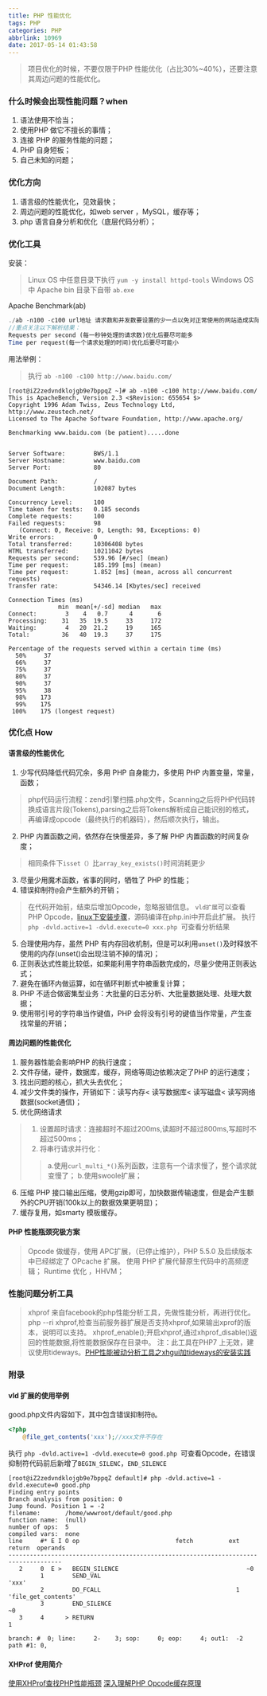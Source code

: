 ```yaml
---
title: PHP 性能优化
tags: PHP
categories: PHP
abbrlink: 10969
date: 2017-05-14 01:43:58
---
```


> 项目优化的时候，不要仅限于PHP 性能优化（占比30%~40%），还要注意其周边问题的性能优化。


### 什么时候会出现性能问题？when
1. 语法使用不恰当；
2. 使用PHP 做它不擅长的事情；
3. 连接 PHP 的服务性能的问题；
4. PHP 自身短板；
5. 自己未知的问题；

### 优化方向
1. 语言级的性能优化，见效最快；
2. 周边问题的性能优化，如web server ，MySQL，缓存等；
3. php 语言自身分析和优化（底层代码分析）；

### 优化工具 
安装：
> Linux OS 中任意目录下执行 `yum -y install httpd-tools`
> Windows OS 中 Apache bin 目录下自带 `ab.exe`

Apache Benchmark(ab) 
```php
./ab -n100 -c100 url地址 请求数和并发数要设置的少一点以免对正常使用的网站造成实际的影响
//重点关注以下解析结果：
Requests per second (每一秒钟处理的请求数)优化后要尽可能多
Time per request(每一个请求处理的时间)优化后要尽可能小

```
用法举例：
> 执行 `ab -n100 -c100 http://www.baidu.com/`

```
[root@iZ2zedvndklojgb9e7bppqZ ~]# ab -n100 -c100 http://www.baidu.com/
This is ApacheBench, Version 2.3 <$Revision: 655654 $>
Copyright 1996 Adam Twiss, Zeus Technology Ltd, http://www.zeustech.net/
Licensed to The Apache Software Foundation, http://www.apache.org/

Benchmarking www.baidu.com (be patient).....done


Server Software:        BWS/1.1
Server Hostname:        www.baidu.com
Server Port:            80

Document Path:          /
Document Length:        102087 bytes

Concurrency Level:      100
Time taken for tests:   0.185 seconds
Complete requests:      100
Failed requests:        98
   (Connect: 0, Receive: 0, Length: 98, Exceptions: 0)
Write errors:           0
Total transferred:      10306408 bytes
HTML transferred:       10211042 bytes
Requests per second:    539.96 [#/sec] (mean)
Time per request:       185.199 [ms] (mean)
Time per request:       1.852 [ms] (mean, across all concurrent requests)
Transfer rate:          54346.14 [Kbytes/sec] received

Connection Times (ms)
              min  mean[+/-sd] median   max
Connect:        3    4   0.7      4       6
Processing:    31   35  19.5     33     172
Waiting:        4   20  21.2     19     165
Total:         36   40  19.3     37     175

Percentage of the requests served within a certain time (ms)
  50%     37
  66%     37
  75%     37
  80%     37
  90%     37
  95%     38
  98%    173
  99%    175
 100%    175 (longest request)
```

### 优化点 How
#### 语言级的性能优化
1. 少写代码降低代码冗余，多用 PHP 自身能力，多使用 PHP 内置变量，常量，函数；
> php代码运行流程：zend引擎扫描.php文件，Scanning之后将PHP代码转换成语言片段(Tokens),parsing之后将Tokens解析成自己能识别的格式，再编译成opcode（最终执行的机器码），然后顺次执行，输出。

2. PHP 内置函数之间，依然存在快慢差异，多了解 PHP 内置函数的时间复杂度；
> 相同条件下`isset（）`比`array_key_exists()`时间消耗更少

3. 尽量少用魔术函数，省事的同时，牺牲了 PHP 的性能；
4. 错误抑制符`@`会产生额外的开销；
> 在代码开始前，结束后增加Opcode，忽略报错信息。
> `vld扩展`可以查看PHP Opcode，[linux下安装步骤](http://blog.csdn.net/21aspnet/article/details/7002644)，源码编译在php.ini中开启此扩展。
> 执行 `php -dvld.active=1 -dvld.execute=0 xxx.php `可查看分析结果

5. 合理使用内存，虽然 PHP 有内存回收机制，但是可以利用`unset()`及时释放不使用的内存(unset()会出现注销不掉的情况)；
6. 正则表达式性能比较低，如果能利用字符串函数完成的，尽量少使用正则表达式；
7. 避免在循环内做运算，如在循环判断式中被重复计算；
8. PHP 不适合做密集型业务：大批量的日志分析、大批量数据处理、处理大数据；
9. 使用带引号的字符串当作键值，PHP 会将没有引号的键值当作常量，产生查找常量的开销；

#### 周边问题的性能优化
1. 服务器性能会影响PHP 的执行速度；
2. 文件存储，硬件，数据库，缓存，网络等周边依赖决定了PHP 的运行速度；
3. 找出问题的核心，抓大头去优化；
4. 减少文件类的操作，开销如下：读写内存< 读写数据库< 读写磁盘< 读写网络数据(socket通信)；
5. 优化网络请求
> 1. 设置超时请求：连接超时不超过200ms,读超时不超过800ms,写超时不超过500ms；
> 2. 将串行请求并行化：
>> a.使用`curl_multi_*()`系列函数，注意有一个请求慢了，整个请求就变慢了；
>> b.使用swoole扩展；

6. 压缩 PHP 接口输出压缩，使用gzip即可，加快数据传输速度，但是会产生额外的CPU开销(100k以上的数据效果更明显)；
7. 缓存复用，如smarty 模板缓存。
#### PHP 性能瓶颈究极方案
> Opcode 做缓存，使用 APC扩展，（已停止维护），PHP 5.5.0 及后续版本中已经绑定了 OPcache 扩展。
> 使用 PHP 扩展代替原生代码中的高频逻辑；
> Runtime 优化 ，HHVM；


### 性能问题分析工具
> xhprof 来自facebook的php性能分析工具，先做性能分析，再进行优化。php --ri xhprof,检查当前服务器扩展是否支持xhprof,如果输出xprof的版本，说明可以支持。
> xhprof_enable();开启xhprof,通过xhprof_disable()返回的性能数据,将性能数据保存在目录中。
> 注：此工具在PHP7 上无效，建议使用tideways。[PHP性能被动分析工具之xhgui加tideways的安装实践](https://segmentfault.com/a/1190000007580819)

### 附录
#### vld 扩展的使用举例
good.php文件内容如下，其中包含错误抑制符`@`。
```php
<?php
    @file_get_contents('xxx');//xxx文件不存在

```
执行 `php -dvld.active=1 -dvld.execute=0 good.php `可查看Opcode，在错误抑制符代码前后新增了`BEGIN_SILENC`，`END_SILENCE`
```
[root@iZ2zedvndklojgb9e7bppqZ default]# php -dvld.active=1 -dvld.execute=0 good.php 
Finding entry points
Branch analysis from position: 0
Jump found. Position 1 = -2
filename:       /home/wwwroot/default/good.php
function name:  (null)
number of ops:  5
compiled vars:  none
line     #* E I O op                           fetch          ext  return  operands
-------------------------------------------------------------------------------------
   2     0  E >   BEGIN_SILENCE                                    ~0      
         1        SEND_VAL                                                 'xxx'
         2        DO_FCALL                                      1          'file_get_contents'
         3        END_SILENCE                                              ~0
   3     4      > RETURN                                                   1

branch: #  0; line:     2-    3; sop:     0; eop:     4; out1:  -2
path #1: 0, 
```

#### XHProf 使用简介
[使用XHProf查找PHP性能瓶颈](https://segmentfault.com/a/1190000003509917)
[深入理解PHP Opcode缓存原理](https://blog.linuxeye.cn/361.html)